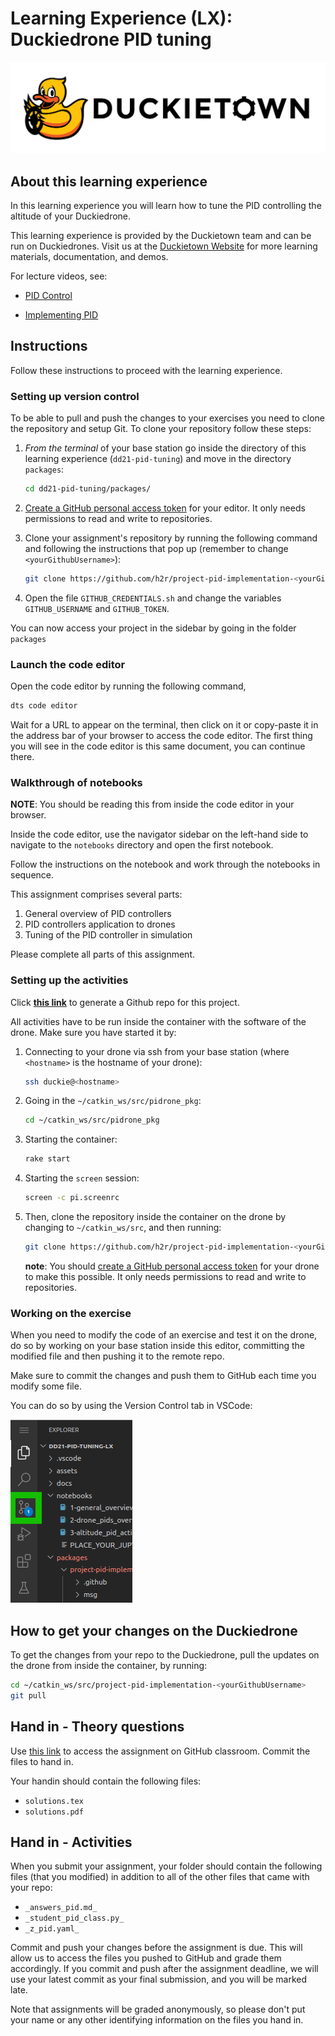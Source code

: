 # **Learning Experience (LX): Duckiedrone PID tuning**

![Duckietown logo](../dtlogo.png)

## About this learning experience

In this learning experience you will learn how to tune the PID controlling the altitude of your Duckiedrone.

This learning experience is provided by the Duckietown team and can be run on Duckiedrones. Visit us at the
[Duckietown Website](https://www.duckietown.com) for more learning materials, documentation, and demos.

For lecture videos, see:

* [PID Control](https://learning.edge.edx.org/course/course-v1:BrownX+CS195R+2018_T1/block-v1:BrownX+CS195R+2018_T1+type@sequential+block@b06e33f7340740779e16d9c2b1fadab6)

* [Implementing PID](https://learning.edge.edx.org/course/course-v1:BrownX+CS195R+2018_T1/block-v1:BrownX+CS195R+2018_T1+type@sequential+block@b06e33f7340740779e16d9c2b1fadab6)

## Instructions

Follow these instructions to proceed with the learning experience.

### Setting up version control

To be able to pull and push the changes to your exercises you need to clone the repository and setup Git.
To clone your repository follow these steps:

1. *From the terminal* of your base station go inside the directory of this learning experience (`dd21-pid-tuning`) and move in the directory `packages`:

    ```bash
    cd dd21-pid-tuning/packages/
    ```

1. [Create a GitHub personal access token](https://docs.github.com/en/authentication/keeping-your-account-and-data-secure/creating-a-personal-access-token#creating-a-fine-grained-personal-access-token) for your editor. It only needs permissions to read and write to repositories.

1. Clone your assignment's repository by running the following command and following the instructions that pop up (remember to change `<yourGithubUsername>`):

    ```bash
    git clone https://github.com/h2r/project-pid-implementation-<yourGithubUsername>
    ```

1. Open the file `GITHUB_CREDENTIALS.sh` and change the variables `GITHUB_USERNAME` and `GITHUB_TOKEN`.

You can now access your project in the sidebar by going in the folder `packages`

### Launch the code editor

Open the code editor by running the following command,

```bash
dts code editor
```

Wait for a URL to appear on the terminal, then click on it or copy-paste it in the address bar
of your browser to access the code editor. The first thing you will see in the code editor is
this same document, you can continue there.

### Walkthrough of notebooks

**NOTE**: You should be reading this from inside the code editor in your browser.

Inside the code editor, use the navigator sidebar on the left-hand side to navigate to the
`notebooks` directory and open the first notebook.

Follow the instructions on the notebook and work through the notebooks in sequence.

This assignment comprises several parts:

1. General overview of PID controllers
1. PID controllers application to drones
1. Tuning of the PID controller in simulation

Please complete all parts of this assignment.

### Setting up the activities

Click [**this link**](https://classroom.github.com/a/ruiWJMsA) to generate a Github repo for this project.

All activities have to be run inside the container with the software of the drone. Make sure you have started it by:

1. Connecting to your drone via ssh from your base station (where `<hostname>` is the hostname of your drone):

    ```bash
    ssh duckie@<hostname>
    ```

1. Going in the `~/catkin_ws/src/pidrone_pkg`:

    ```bash
    cd ~/catkin_ws/src/pidrone_pkg
    ```

1. Starting the container:

    ```bash
    rake start
    ```

1. Starting the `screen` session:

    ```bash
    screen -c pi.screenrc
    ```

1. Then, clone the repository inside the container on the drone by changing to `~/catkin_ws/src`, and then running:

    ```bash
    git clone https://github.com/h2r/project-pid-implementation-<yourGithubUsername>
    ```

    **note**: You should [create a GitHub personal access token](https://docs.github.com/en/authentication/keeping-your-account-and-data-secure/creating-a-personal-access-token#creating-a-fine-grained-personal-access-token) for your drone to make this possible. It only needs permissions to read and write to repositories.

### Working on the exercise

When you need to modify the code of an exercise and test it on the drone, do so by working on your base station inside this editor, committing the modified file and then pushing it to the remote repo.

Make sure to commit the changes and push them to GitHub each time you modify some file.

You can do so by using the Version Control tab in VSCode:

![VSCode version control](./assets/_images/vscode_source_control.png)

## How to get your changes on the Duckiedrone

To get the changes from your repo to the Duckiedrone, pull the updates on the drone from inside the container, by running:

```bash
cd ~/catkin_ws/src/project-pid-implementation-<yourGithubUsername>
git pull
```

## Hand in - Theory questions

Use [this link](https://classroom.github.com/a/AQdgEuGT) to access the assignment on GitHub classroom. Commit the files to hand in.

Your handin should contain the following files:

* `solutions.tex`
* `solutions.pdf`

## Hand in - Activities

When you submit your assignment, your folder should contain the following files (that you modified) in addition to all of the other files that came with your repo:

* `_answers_pid.md_`
* `_student_pid_class.py_`
* `_z_pid.yaml_`

Commit and push your changes before the assignment is due. This will allow us to access the files you pushed to GitHub and grade them accordingly. If you commit and push after the assignment deadline, we will use your latest commit as your final submission, and you will be marked late.

Note that assignments will be graded anonymously, so please don't put your name or any other identifying information on the files you hand in.
